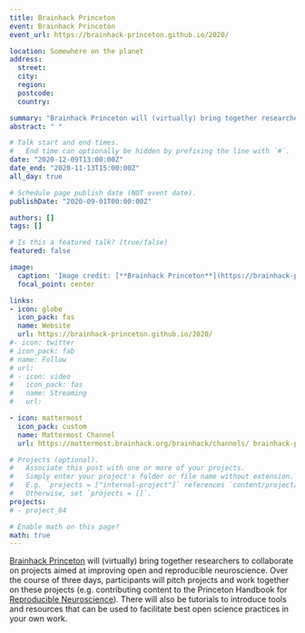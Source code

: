 ```yaml
---
title: Brainhack Princeton
event: Brainhack Princeton
event_url: https://brainhack-princeton.github.io/2020/

location: Somewhere on the planet
address:
  street:
  city:
  region:
  postcode:
  country:

summary: "Brainhack Princeton will (virtually) bring together researchers to collaborate on projects aimed at improving open and reproducible neuroscience."
abstract: " "

# Talk start and end times.
#   End time can optionally be hidden by prefixing the line with `#`.
date: "2020-12-09T13:00:00Z"
date_end: "2020-11-13T15:00:00Z"
all_day: true

# Schedule page publish date (NOT event date).
publishDate: "2020-09-01T00:00:00Z"

authors: []
tags: []

# Is this a featured talk? (true/false)
featured: false

image:
  caption: 'Image credit: [**Brainhack Princeton**](https://brainhack-princeton.github.io/2020/)'
  focal_point: center

links:
- icon: globe
  icon_pack: fas
  name: Website
  url: https://brainhack-princeton.github.io/2020/
#- icon: twitter
# icon_pack: fab
# name: Follow
# url: 
# - icon: video
#   icon_pack: fas
#   name: Streaming
#   url: 

- icon: mattermost
  icon_pack: custom
  name: Mattermost Channel
  url: https://mattermost.brainhack.org/brainhack/channels/ brainhack-princeton

# Projects (optional).
#   Associate this post with one or more of your projects.
#   Simply enter your project's folder or file name without extension.
#   E.g. `projects = ["internal-project"]` references `content/project/deep-learning/index.md`.
#   Otherwise, set `projects = []`.
projects:
# - project_84

# Enable math on this page?
math: true
---
```

[Brainhack Princeton](https://brainhack-princeton.github.io/2020/) will (virtually) bring together researchers to collaborate on projects 
aimed at improving open and reproducible neuroscience. Over the course of three days, participants will pitch projects and work together on 
these projects (e.g. contributing content to the Princeton Handbook for [Reproducible Neuroscience](https://brainhack-princeton.github.io/handbook/index.html)). 
There will also be tutorials to introduce tools and resources that can be used to facilitate best open science practices in your own work.
